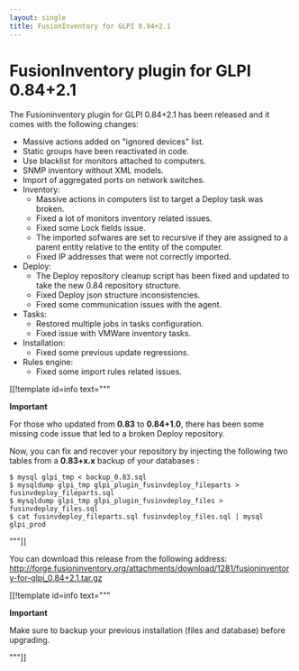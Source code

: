 ```yaml
---
layout: single
title: FusionInventory for GLPI 0.84+2.1
---
```


FusionInventory plugin for GLPI 0.84+2.1
========================================

The Fusioninventory plugin for GLPI 0.84+2.1 has been released and it
comes with the following changes:

-   Massive actions added on "ignored devices" list.
-   Static groups have been reactivated in code.
-   Use blacklist for monitors attached to computers.
-   SNMP inventory without XML models.
-   Import of aggregated ports on network switches.
-   Inventory:
    -   Massive actions in computers list to target a Deploy task was
        broken.
    -   Fixed a lot of monitors inventory related issues.
    -   Fixed some Lock fields issue.
    -   The imported sofwares are set to recursive if they are assigned
        to a parent entity relative to the entity of the computer.
    -   Fixed IP addresses that were not correctly imported.
-   Deploy:
    -   The Deploy repository cleanup script has been fixed and updated
        to take the new 0.84 repository structure.
    -   Fixed Deploy json structure inconsistencies.
    -   Fixed some communication issues with the agent.
-   Tasks:
    -   Restored multiple jobs in tasks configuration.
    -   Fixed issue with VMWare inventory tasks.
-   Installation:
    -   Fixed some previous update regressions.
-   Rules engine:
    -   Fixed some import rules related issues.

[[!template id=info text="""

**Important**

For those who updated from **0.83** to **0.84+1.0**, there has been
some missing code issue that led to a broken Deploy repository.

Now, you can fix and recover your repository by injecting the
following two tables from a **0.83+x.x** backup of your databases :

    $ mysql glpi_tmp < backup_0.83.sql
    $ mysqldump glpi_tmp glpi_plugin_fusinvdeploy_fileparts > fusinvdeploy_fileparts.sql
    $ mysqldump glpi_tmp glpi_plugin_fusinvdeploy_files > fusinvdeploy_files.sql
    $ cat fusinvdeploy_fileparts.sql fusinvdeploy_files.sql | mysql glpi_prod

"""]]

You can download this release from the following address:
<http://forge.fusioninventory.org/attachments/download/1281/fusioninventory-for-glpi_0.84+2.1.tar.gz>


[[!template id=info text="""

**Important**

Make sure to backup your previous installation (files and database)
before upgrading.

"""]]
